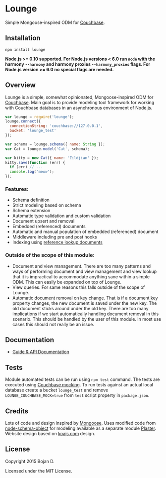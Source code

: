 # Lounge

Simple Mongoose-inspired ODM for [Couchbase](http://www.couchbase.com).

## Installation

`npm install lounge`

**Node.js >= 0.10 supported. For Node.js versions < 6.0 run `node` with the harmony `--harmony` and harmony proxies `--harmony_proxies` flags. For Node.js version >= 6.0 no special flags are needed.**

## Overview

Lounge is a simple, somewhat opinionated, Mongoose-inspired ODM for [Couchbase](http://www.couchbase.com). Main goal is
to provide modeling tool framework for working with Couchbase databases in an asynchronous environment of Node.js.

```js
var lounge = require('lounge');
lounge.connect({
  connectionString: 'couchbase://127.0.0.1',
  bucket: 'lounge_test'
});

var schema = lounge.schema({ name: String });
var Cat = lounge.model('Cat', schema);

var kitty = new Cat({ name: 'Zildjian' });
kitty.save(function (err) {
  if (err) // ...
  console.log('meow');
});
```

### Features:

* Schema definition
* Strict modeling based on schema
* Schema extension
* Automatic type validation and custom validation
* Document upsert and removal
* Embedded (referenced) documents
* Automatic and manual population of embedded (referenced) document
* Middleware including pre and post hooks
* Indexing using [reference lookup documents](http://docs.couchbase.com/developer/dev-guide-3.0/lookups.html)

### Outside of the scope of this module:

* Document and view management. There are too many patterns and ways of performing document and view management and
 view lookup that it is impractical to accommodate anything sane within a simple ODM. This can easily be expanded
 on top of Lounge.
* View queries. For same reasons this falls outside of the scope of Lounge.
* Automatic document removal on key change. That is if a document key property changes, the new document is saved under
the new key. The old document sticks around under the old key. There are too many implications if we start automatically
handling document removal in this scenario. This should be handled by the user of this module. In most use cases this
should not really be an issue.

## Documentation

* [Guide & API Documentation](http://bojand.github.io/lounge)

## Tests

Module automated tests can be run using `npm test` command. The tests are executed using [Couchbase mocking](https://github.com/couchbase/couchnode#mock-testing).
To run tests against an actual local database create a bucket `lounge_test` and remove `LOUNGE_COUCHBASE_MOCK=true` from
`test` script property in `package.json`.

## Credits

Lots of code and design inspired by [Mongoose](http://mongoosejs.com/).
Uses modified code from [node-schema-object](https://github.com/scotthovestadt/node-schema-object) for modeling
available as a separate module [Plaster](https://github.com/bojand/plaster).
Website design based on [koajs.com](http://koajs.com/) design.

## License

Copyright 2015 Bojan D.

Licensed under the MIT License.
